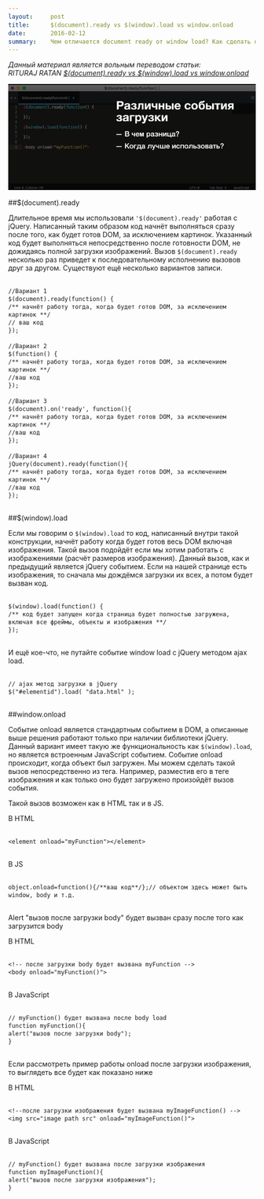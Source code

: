 ```yaml
---
layout:     post
title:      $(document).ready vs $(window).load vs window.onload
date:       2016-02-12
summary:    Чем отличается document ready от window load? Как сделать document ready без jquery? Эти и другие животрепещащие вопросы в материале под катом.
---
```



<p><i>Данный материал является вольным переводом статьи: <br>RITURAJ RATAN <a href="http://tech-blog.maddyzone.com/javascript/document-ready-vs-window-load-vs-window-onload">$(document).ready vs $(window).load vs window.onload</a></i></p>

<img src="/images/load-events.png" class="main-img">

##$(document).ready

Длительное время мы использовали `'$(document).ready'` работая с jQuery. Написанный таким образом код начнёт выполняться сразу после того, как будет готов DOM, за исключением картинок. Указанный код будет выполняться непосредственно после готовности DOM, не дожидаясь полной загрузки изображений. Вызов `$(document).ready` несколько раз приведет к последовательному исполнению вызовов друг за другом. Существуют ещё несколько вариантов записи.

<pre>
<code class="javascript">
//Вариант 1
$(document).ready(function() {
/** начнёт работу тогда, когда будет готов DOM, за исключением картинок **/
// ваш код
});

//Вариант 2
$(function() {
/** начнёт работу тогда, когда будет готов DOM, за исключением картинок **/
//ваш код
});

//Вариант 3
$(document).on('ready', function(){
/** начнёт работу тогда, когда будет готов DOM, за исключением картинок **/
//ваш код
});

//Вариант 4
jQuery(document).ready(function(){
/** начнёт работу тогда, когда будет готов DOM, за исключением картинок **/
//ваш код
});
</code>
</pre>

##$(window).load

Если мы говорим о `$(window).load` то код, написанный внутри такой конструкции, начнёт работу когда будет готов весь DOM включая изображения. Такой вызов подойдёт если мы хотим работать с изображениями (расчёт размеров изображения). Данный вызов, как и предыдущий является jQuery событием. Если на нашей странице есть изображения, то сначала мы дождёмся загрузки их всех, а потом будет вызван код.

<pre>
<code class="javascript">
$(window).load(function() {
/** код будет запущен когда страница будет полностью загружена, включая все фреймы, объекты и изображения **/
});
</code>
</pre>

И ещё кое-что, не путайте событие window load с jQuery методом ajax load.

<pre>
<code class="javascript">
// ajax метод загрузки в jQuery
$("#elementid").load( "data.html" );
</code>
</pre>


##window.onload

Событие onload является стандартным событием в DOM, а описанные выше решения работают только при наличии библиотеки jQuery. Данный вариант имеет такую же функциональность как `$(window).load`, но является встроенным JavaScript событием. Событие onload происходит, когда объект был загружен. Мы можем сделать такой вызов непосредственно из тега. Например, разместив его в теге изображения и как только оно будет загружено произойдёт вызов события.

Такой вызов возможен как в HTML так и в JS.

В HTML

<pre>
<code class="html">
&lt;element onload=&quot;myFunction&quot;&gt;&lt;/element&gt;
</code>
</pre>

В JS

<pre>
<code class="javascript">
object.onload=function(){/**ваш код**/};// объектом здесь может быть window, body и т.д.
</code>
</pre>


Alert "вызов после загрузки body" будет вызван сразу после того как загрузится body

В HTML

<pre>
<code class="html">
&lt;!-- после загрузки body будет вызвана myFunction --&gt;<br/>&lt;body onload=&quot;myFunction()&quot;&gt;
</code>
</pre>


В JavaScript

<pre>
<code class="javascript">
// myFunction() будет вызвана после body load
function myFunction(){
alert("вызов после загрузки body");
}
</code>
</pre>


Если рассмотреть пример работы onload после загрузки изображения, то выглядеть все будет как показано ниже

В HTML

<pre>
<code class="html">
&lt;!--после загрузки изображения будет вызвана myImageFunction() --&gt;<br/>&lt;img src=&quot;image path src&quot; onload=&quot;myImageFunction()&quot;&gt;
</code>
</pre>

В JavaScript

<pre>
<code class="javascript">
// myFunction() будет вызвана после загрузки изображения
function myImageFunction(){
alert("вызов после загрузки изображения");
}
</code>
</pre>